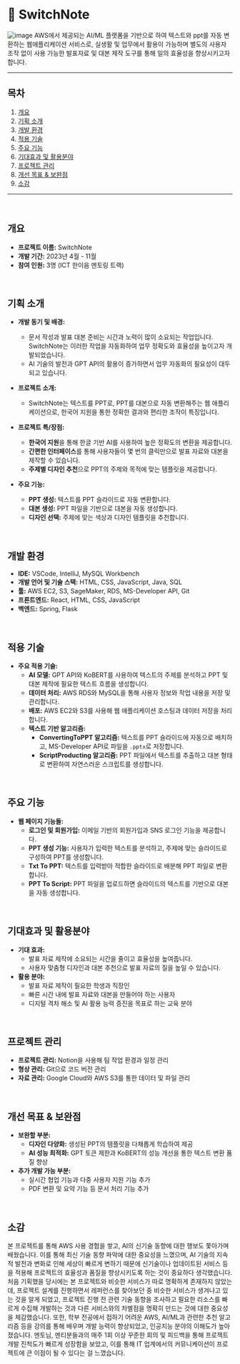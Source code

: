 # 📝 SwitchNote
![image](https://github.com/user-attachments/assets/a8d98bdb-c12d-4c59-894a-a477cfb5d311)
AWS에서 제공되는 AI/ML 플랫폼을 기반으로 하여 텍스트와 ppt를 자동 변환하는 웹애플리케이션 서비스로, 실생활 및 업무에서 활용이 가능하며 별도의 사용자 조작 없이 사용 가능한 발표자료 및 대본 제작 도구를 통해 일의 효율성을 향상시키고자 합니다.

---

## 목차
1. [개요](#개요)
2. [기획 소개](#기획-소개)
3. [개발 환경](#개발-환경)
4. [적용 기술](#적용-기술)
5. [주요 기능](#주요-기능)
6. [기대효과 및 활용분야](#기대효과-및-활용분야)
7. [프로젝트 관리](#프로젝트-관리)
8. [개선 목표 & 보완점](#개선-목표--보완점)
9. [소감](#소감)

---

<br/>

## 개요
- **프로젝트 이름:** SwitchNote
- **개발 기간:** 2023년 4월 - 11월
- **참여 인원:** 3명 (ICT 한이음 멘토링 트랙)

<br/>

## 기획 소개
- **개발 동기 및 배경:**
  - 문서 작성과 발표 대본 준비는 시간과 노력이 많이 소요되는 작업입니다. SwitchNote는 이러한 작업을 자동화하여 업무 정확도와 효율성을 높이고자 개발되었습니다.
  - AI 기술의 발전과 GPT API의 활용이 증가하면서 업무 자동화의 필요성이 대두되고 있습니다.

- **프로젝트 소개:**
  - SwitchNote는 텍스트를 PPT로, PPT를 대본으로 자동 변환해주는 웹 애플리케이션으로, 한국어 지원을 통한 정확한 결과와 편리한 조작이 특징입니다.

- **프로젝트 특/장점:**
  - **한국어 지원**을 통해 한글 기반 AI를 사용하여 높은 정확도의 변환을 제공합니다.
  - **간편한 인터페이스**를 통해 사용자들이 몇 번의 클릭만으로 발표 자료와 대본을 제작할 수 있습니다.
  - **주제별 디자인 추천**으로 PPT의 주제와 목적에 맞는 템플릿을 제공합니다.

- **주요 기능:**
  - **PPT 생성:** 텍스트를 PPT 슬라이드로 자동 변환합니다.
  - **대본 생성:** PPT 파일을 기반으로 대본을 자동 생성합니다.
  - **디자인 선택:** 주제에 맞는 색상과 디자인 템플릿을 추천합니다.

<br/>

## 개발 환경
- **IDE:** VSCode, IntelliJ, MySQL Workbench
- **개발 언어 및 기술 스택:** HTML, CSS, JavaScript, Java, SQL
- **툴:** AWS EC2, S3, SageMaker, RDS, MS-Developer API, Git
- **프론트엔드:** React, HTML, CSS, JavaScript
- **백엔드:** Spring, Flask

<br/>

## 적용 기술
- **주요 적용 기술:**
  - **AI 모델:** GPT API와 KoBERT를 사용하여 텍스트의 주제를 분석하고 PPT 및 대본 제작에 필요한 텍스트 흐름을 생성합니다.
  - **데이터 처리:** AWS RDS와 MySQL을 통해 사용자 정보와 작업 내용을 저장 및 관리합니다.
  - **배포:** AWS EC2와 S3를 사용해 웹 애플리케이션 호스팅과 데이터 저장을 처리합니다.
  - **텍스트 기반 알고리즘:**
    - **ConvertingToPPT 알고리즘:** 텍스트를 PPT 슬라이드에 자동으로 배치하고, MS-Developer API로 파일을 `.pptx`로 저장합니다.
    - **ScriptProducting 알고리즘:** PPT 파일에서 텍스트를 추출하고 대본 형태로 변환하여 자연스러운 스크립트를 생성합니다.

<br/>

## 주요 기능
- **웹 페이지 기능들:**
  - **로그인 및 회원가입:** 이메일 기반의 회원가입과 SNS 로그인 기능을 제공합니다.
  - **PPT 생성 기능:** 사용자가 입력한 텍스트를 분석하고, 주제에 맞는 슬라이드로 구성하여 PPT를 생성합니다.
  - **Txt To PPT:** 텍스트를 입력받아 적합한 슬라이드로 배분해 PPT 파일로 변환합니다.
  - **PPT To Script:** PPT 파일을 업로드하면 슬라이드의 텍스트를 기반으로 대본을 자동 생성합니다.

<br/>

## 기대효과 및 활용분야
- **기대 효과:**
  - 발표 자료 제작에 소요되는 시간을 줄이고 효율성을 높여줍니다.
  - 사용자 맞춤형 디자인과 대본 추천으로 발표 자료의 질을 높일 수 있습니다.
- **활용 분야:**
  - 발표 자료 제작이 필요한 학생과 직장인
  - 빠른 시간 내에 발표 자료와 대본을 만들어야 하는 사용자
  - 디지털 격차 해소 및 AI 활용 능력 증진을 목표로 하는 교육 분야

<br/>

## 프로젝트 관리
- **프로젝트 관리:** Notion을 사용해 팀 작업 환경과 일정 관리
- **형상 관리:** Git으로 코드 버전 관리
- **자료 관리:** Google Cloud와 AWS S3를 통한 데이터 및 파일 관리

<br/>

## 개선 목표 & 보완점
- **보완할 부분:**
  - **디자인 다양화:** 생성된 PPT의 템플릿을 다채롭게 학습하여 제공
  - **AI 성능 최적화:** GPT 토큰 제한과 KoBERT의 성능 개선을 통한 텍스트 변환 품질 향상
- **추가 개발 가능 부분:**
  - 실시간 협업 기능과 다중 사용자 지원 기능 추가
  - PDF 변환 및 요약 기능 등 문서 처리 기능 추가

<br/>

## 소감
본 프로젝트를 통해 AWS 사용 경험을 쌓고, AI의 신기술 동향에 대한 행보도 쫓아가며 배웠습니다. 이를 통해 최신 기술 동향 파악에 대한 중요성을 느꼈으며, AI 기술의 지속적 발전과 변화로 인해 세상이 빠르게 변하기 때문에 신기술이나 업데이트된 서비스 등을 적용해 프로젝트의 효율성과 품질을 향상시키도록 하는 것이 중요하다 생각했습니다. 처음 기획했을 당시에는 본 프로젝트와 비슷한 서비스가 따로 명확하게 존재하지 않았는데, 프로젝트 설계를 진행하면서 레퍼런스를 찾아보던 중 비슷한 서비스가 생겨나고 있는 것을 알게 되었고, 프로젝트 진행 전 관련 기술 동향을 조사하고 필요한 리소스를 빠르게 수집해 개발하는 것과 다른 서비스와의 차별점을 명확히 만드는 것에 대한 중요성을 체감했습니다. 또한, 학부 전공에서 접하기 어려운 AWS, AI/ML과 관련한 추천 알고리즘 등을 강의를 통해 배우며 개발 능력이 향상되었고, 인공지능 분야의 이해도가 높아졌습니다. 멘토님, 멘티분들과의 매주 1회 이상 꾸준한 회의 및 피드백을 통해 프로젝트 개발 진척도가 빠르게 성장함을 보았고, 이를 통해 IT 업계에서의 커뮤니케이션이 프로젝트에 큰 이점이 될 수 있다는 걸 느꼈습니다.
